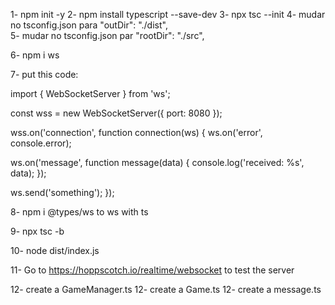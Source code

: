 1- npm init -y
2- npm install typescript --save-dev
3- npx tsc --init
4- mudar no tsconfig.json para  "outDir": "./dist",    
5- mudar no tsconfig.json par    "rootDir": "./src", 

6- npm i ws



7- put this code: 

import { WebSocketServer } from 'ws';

const wss = new WebSocketServer({ port: 8080 });

wss.on('connection', function connection(ws) {
  ws.on('error', console.error);

  ws.on('message', function message(data) {
    console.log('received: %s', data);
  });

  ws.send('something');
});




8- npm i @types/ws to ws with ts

9- npx tsc -b

10- node dist/index.js

11- Go to https://hoppscotch.io/realtime/websocket to test the server

12- create a GameManager.ts
12- create a Game.ts
12- create a message.ts